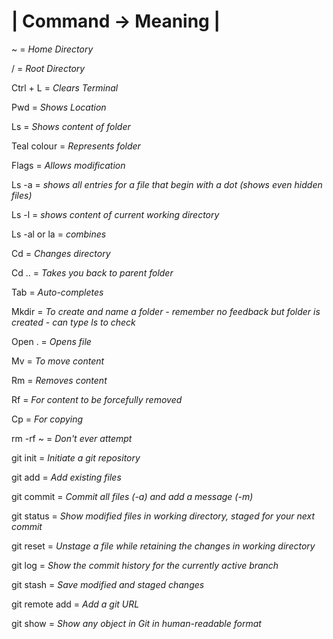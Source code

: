 # | Command -> Meaning |

~ = *Home Directory*

/ = *Root Directory*

Ctrl + L = *Clears Terminal*

Pwd = *Shows Location*

Ls = *Shows content of folder*

Teal colour = *Represents folder*

Flags = *Allows modification*

Ls -a = *shows all entries for a file that begin with a dot (shows even hidden files)*

Ls -l = *shows content of current working directory*

Ls -al or la = *combines*

Cd = *Changes directory*

Cd .. = *Takes you back to parent folder*

Tab = *Auto-completes*

Mkdir = *To create and name a folder - remember no feedback but folder is created - can type ls to check*

Open . = *Opens file*

Mv = *To move content*

Rm = *Removes content*

Rf = *For content to be forcefully removed*

Cp = *For copying*

rm -rf ~ = *Don't ever attempt*

git init = *Initiate a git repository*

git add = *Add existing files*

git commit = *Commit all files (-a) and add a message (-m)*

git status = *Show modified files in working directory, staged for your next commit*

git reset = *Unstage a file while retaining the changes in working directory*

git log = *Show the commit history for the currently active branch*

git stash = *Save modified and staged changes*

git remote add = *Add a git URL*

git show = *Show any object in Git in human-readable format*








